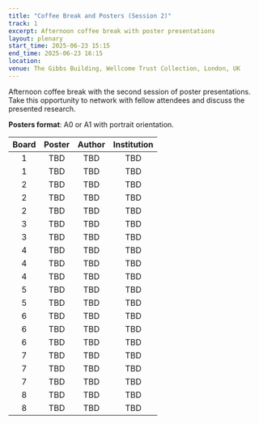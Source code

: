 ```yaml
---
title: "Coffee Break and Posters (Session 2)"
track: 1
excerpt: Afternoon coffee break with poster presentations
layout: plenary
start_time: 2025-06-23 15:15
end_time: 2025-06-23 16:15
location:
venue: The Gibbs Building, Wellcome Trust Collection, London, UK
---
```


Afternoon coffee break with the second session of poster presentations. Take this opportunity to network with fellow attendees and discuss the presented research.

**Posters format**: A0 or A1 with portrait orientation.

| Board | Poster | Author | Institution  |
| :----: | :----: | :----: | :----: |
| 1|TBD|TBD|TBD|
| 1|TBD|TBD|TBD|
| 2|TBD|TBD|TBD|
| 2|TBD|TBD|TBD|
| 2|TBD|TBD|TBD|
| 3|TBD|TBD|TBD|
| 3|TBD|TBD|TBD|
| 4|TBD|TBD|TBD|
| 4|TBD|TBD|TBD|
| 4|TBD|TBD|TBD|
| 5|TBD|TBD|TBD|
| 5|TBD|TBD|TBD|
| 6|TBD|TBD|TBD|
| 6|TBD|TBD|TBD|
| 6|TBD|TBD|TBD|
| 7|TBD|TBD|TBD|
| 7|TBD|TBD|TBD|
| 7|TBD|TBD|TBD|
| 8|TBD|TBD|TBD|
| 8|TBD|TBD|TBD|
